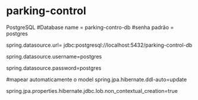 # parking-control

PostgreSQL 
#Database name = parking-contro-db
#senha padrão = postgres

spring.datasource.url= jdbc:postgresql://localhost:5432/parking-control-db

spring.datasource.username=postgres

spring.datasource.password=postgres

#mapear automaticamente o model
spring.jpa.hibernate.ddl-auto=update

spring.jpa.properties.hibernate.jdbc.lob.non_contextual_creation=true
